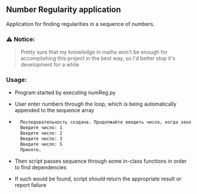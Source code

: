 ## Number Regularity application

Application for finding regularities in a sequence of numbers.

### ⚠️ Notice:
> Pretty sure that my knowledge in maths won't be enough for accomplishing this project in the best way, so I'd better stop it's development for a while

### Usage:
- Program started by executing numReg.py
- User enter numbers through the loop, which is being automatically appended to the sequence array

- ```bash
    Последовательность создана. Продолжайте вводить числа, когда захотите закончить, введите "С" или "S"
    Введите число: 1
    Введите число: 2
    Введите число: 3
    Введите число: S
    Принято.
    ```
 - Then script passes sequence through some in-class functions in order to find dependencies
 - If such would be found, script should return the appropriate result or report failure
 
